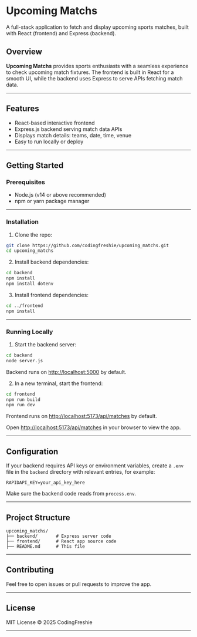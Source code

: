
# Upcoming Matchs

A full-stack application to fetch and display upcoming sports matches, built with React (frontend) and Express (backend).

## Overview

**Upcoming Matchs** provides sports enthusiasts with a seamless experience to check upcoming match fixtures. The frontend is built in React for a smooth UI, while the backend uses Express to serve APIs fetching match data.

---

## Features

- React-based interactive frontend
- Express.js backend serving match data APIs
- Displays match details: teams, date, time, venue
- Easy to run locally or deploy

---

## Getting Started

### Prerequisites

- Node.js (v14 or above recommended)
- npm or yarn package manager

---

### Installation

1. Clone the repo:

```bash
git clone https://github.com/codingfreshie/upcoming_matchs.git
cd upcoming_matchs
```

2. Install backend dependencies:

```bash
cd backend
npm install
npm install dotenv

```

3. Install frontend dependencies:

```bash
cd ../frontend
npm install

```

---

### Running Locally

1. Start the backend server:

```bash
cd backend
node server.js
```

Backend runs on [http://localhost:5000](http://localhost:5000) by default.

2. In a new terminal, start the frontend:

```bash
cd frontend
npm run build
npm run dev
```

Frontend runs on [http://localhost:5173/api/matches](http://localhost:5137) by default.

Open [http://localhost:5173/api/matches](http://localhost:5173/api/matches) in your browser to view the app.

---

## Configuration

If your backend requires API keys or environment variables, create a `.env` file in the `backend` directory with relevant entries, for example:

```
RAPIDAPI_KEY=your_api_key_here

```

Make sure the backend code reads from `process.env`.

---

## Project Structure

```
upcoming_matchs/
├── backend/       # Express server code
├── frontend/      # React app source code
├── README.md      # This file
```

---

## Contributing

Feel free to open issues or pull requests to improve the app.

---

## License

MIT License © 2025 CodingFreshie

---
